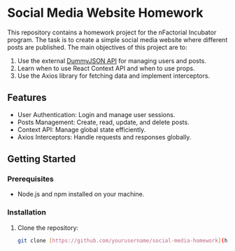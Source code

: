 # Social Media Website Homework

This repository contains a homework project for the nFactorial Incubator program. The task is to create a simple social media website where different posts are published. The main objectives of this project are to:

1. Use the external [DummyJSON API](https://dummyjson.com/) for managing users and posts.
2. Learn when to use React Context API and when to use props.
3. Use the Axios library for fetching data and implement interceptors.

## Features

- User Authentication: Login and manage user sessions.
- Posts Management: Create, read, update, and delete posts.
- Context API: Manage global state efficiently.
- Axios Interceptors: Handle requests and responses globally.

## Getting Started

### Prerequisites

- Node.js and npm installed on your machine.

### Installation

1. Clone the repository:

   ```bash
   git clone [https://github.com/yourusername/social-media-homework](https://github.com/Sailaukan/nfac-socialnetwork-hw).git
